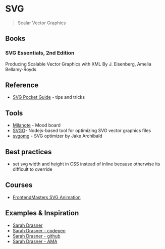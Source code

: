 # SVG

> Scalar Vector Graphics

## Books

### SVG Essentials, 2nd Edition
Producing Scalable Vector Graphics with XML
By J. Eisenberg, Amelia Bellamy-Royds

## Reference

* [SVG Pocket Guide](http://svgpocketguide.com/book/) - tips and tricks


## Tools

* [Milanote](www.milanote.com) - Mood board
* [SVGO](https://github.com/svg/svgo)- Nodejs-based tool for optimizing SVG vector graphics files
* [svgomg](https://jakearchibald.github.io/svgomg/) - SVG optimizer by Jake Archibald


## Best practices

- set svg width and height in CSS instead of inline because otherwise its difficult to override

## Courses

- [FrontendMasters SVG Animation](https://frontendmasters.com/courses/svg-animation)

## Examples & Inspiration

- [Sarah Drasner](https://sarahdrasnerdesign.com/)
- [Sarah Drasner - codepen](https://codepen.io/sdras/)
- [Sarah Drasner - github](https://github.com/sdras)
- [Sarah Drasner - AMA](https://github.com/WebAnimationWorkshops/ama)